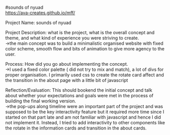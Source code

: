 #sounds of nyuad
<br>
https://ava-creates.github.io/mff/

Project Name: sounds of nyuad
<br>

Project Description: what is the project, what is the overall concept and theme, and what kind of experience you were striving to create.<br>
->the main concept was to build a minimalistic organised website with fixed color scheme, smooth flow and bits of animation to give more agency to the user.
<br>

Process: How did you go about implementing the concept.<br>
->I used a fixed color palette ( did not try to mix and match), a lot of divs for proper organisation. I primarily used css to create the rotate card affect and the transition in the about page with a little bit of javascript

Reflection/Evaluation: This should bookend the initial concept and talk about whether your expectations and goals were met in the process of building the final working version.<br>
->the pop-ups along timeline were an important part of the project and was supposed to be the key interactivity feature but it required more time since I started on that part late and am not familiar with javascript and hence I did not implement it. Instead, I tried to add interactivity to other components like the rotate in the information cards and transition in the about cards. 
